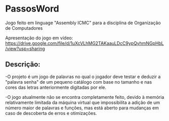 # PassosWord

Jogo feito em linguage "Assembly ICMC" para a disciplina de Organização de Computadores

Apresentação do jogo em vídeo: https://drive.google.com/file/d/1uXcVLhMG2TAKaauLDcC9ypQyhmNGpHbL/view?usp=sharing

## Descrição:

-O projeto é um jogo de palavras no qual o jogador deve testar e deduzir a "palavra senha" de um pequeno catálogo com base no tamanho e nas cores das letras anteriormente digitadas por ele.

-O jogo atualmente não se encontra completamente feito, devido à memória relativamente limitada da máquina virtual que impossibilita a adição de um número maior de palavras e funções, mas está aberto para mudanças em caso de descoberta de erros e otimizações.
